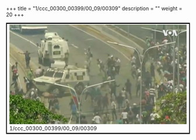 +++
title = "1/ccc_00300_00399/00_09/00309"
description = ""
weight = 20
+++

<table style="border:2px solid black;max-width:800px;max-height:800px;" 
><tr><td>
<img class="center-fit-jpg"
src="/jpg_/aaa_20190430_NxaOmWaI8sI_00308.jpg">
1/ccc_00300_00399/00_09/00309
</img></td></tr></table>

